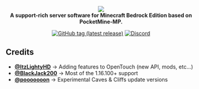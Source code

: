 <p align="center">
	<a href="https://github.com/ApexieDevelopment/OpenTouch"><img src="https://raw.githubusercontent.com/ApexieDevelopment/OpenTouch/stable/assets/OpenTouch.png"></img></a><br>
	<b>A support-rich server software for Minecraft Bedrock Edition based on PocketMine-MP.</b>
</p>

<p align="center">
	<a href="https://github.com/ApexieDevelopment/OpenTouch/releases"><img src="https://img.shields.io/github/v/tag/ApexieDevelopment/OpenTouch?label=release&logo=github" alt="GitHub tag (latest release)" /></a>
	<a href="https://discord.gg/a75eNEAtrt"><img src="https://img.shields.io/discord/736977303539810365?label=discord&color=7289DA&logo=discord" alt="Discord" /></a>
</p>

## Credits

- [**@ItzLightyHD**](https://github.com/itzlightyhd) -> Adding features to OpenTouch (new API, mods, etc...)
- [**@BlackJack200**](https://github.com/blackjack200) -> Most of the 1.16.100+ support
- [**@pooooooon**](https://github.com/pooooooon) -> Experimental Caves & Cliffs update versions
